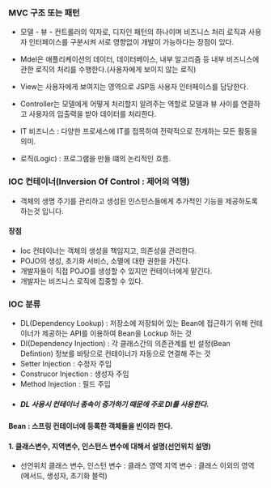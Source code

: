 ### MVC 구조 또는 패턴
- 모델 - 뷰 - 컨트롤러의 약자로, 디자인 패턴의 하나이며 비즈니스 처리 로직과 사용자 인터페이스를 구분시켜 서로 영향없이 개발이 가능하다는 장점이 있다.<br>
- Mdel은 애플리케이션의 데이터, 데이터베이스, 내부 알고리즘 등 내부 비즈니스에 관한 로직의 처리를 수행한다.(사용자에게 보이지 않는 로직)
- View는 사용자에게 보여지는 영역으로 JSP등 사용자 인터페이스를 담당한다.
- Controller는 모델에게 어떻게 처리할지 알려주는 역할로 모델과 뷰 사이를 연결하고 사용자의 입출력을 받아 데이터를 처리한다.

- IT 비즈니스 : 다양한 프로세스에 IT를 접목하여 전략적으로 전개하는 모든 활동을 의미.
- 로직(Logic) : 프로그램을 만들 떄의 논리적인 흐름.


### IOC 컨테이너(Inversion Of Control : 제어의 역행)
- 객체의 생명 주기를 관리하고 생성된 인스턴스들에게 추가적인 기능을 제공하도록 하는것 입니다.

#### 장점
- Ioc 컨테이너는 객체의 생성을 책임지고, 의존성을 관리한다.
- POJO의 생성, 초기화 서비스, 소멸에 대한 권한을 가진다.
- 개발자들이 직접 POJO를 생성할 수 있지만 컨테이너에게 맡긴다.
- 개발자는 비즈니스 로직에 집중할 수 있다.

### IOC 분류 
- DL(Dependency Lookup) : 저장소에 저장되어 있는 Bean에 접근하기 위해 컨테이너가 제공하는 API를 이용하여 Bean을 Lockup 하는 것
- DI(Dependency Injection) : 각 클래스간의 의존관계를 빈 설정(Bean Defintion) 정보를 바탕으로 컨테이너가 자동으로 연결해 주는 것
- Setter Injection : 수정자 주입
- Construcor Injection : 생성자 주입
- Method Injection : 필드 주입
- ##### DL 사용시 컨테이너 종속이 증가하기 때문에 주로 DI를 사용한다.

#### Bean : 스프링 컨테이너에 등록한 객체들을 빈이라 한다.


#### 1. 클래스변수, 지역변수, 인스턴스 변수에 대해서 설명(선언위치 설명)
- 선언위치
클래스 변수, 인스턴 변수 : 클래스 영역
지역 변수 : 클래스 이외의 영역(메서드, 생성자, 초기화 블럭)
